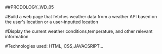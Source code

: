 ##PRODOLOGY_WD_05

#Build a web page that fetches weather data from a weather API based on the user's location or a user-inputted location

#Display the current weather conditions,temperature, and other relevant information

#Technologies used: HTML, CSS,JAVACSRIPT...

